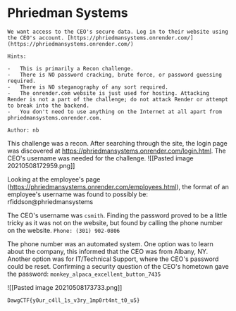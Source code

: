 # Phriedman Systems
```
We want access to the CEO's secure data. Log in to their website using the CEO's account. [https://phriedmansystems.onrender.com/](https://phriedmansystems.onrender.com/)

Hints:

-   This is primarily a Recon challenge.
-   There is NO password cracking, brute force, or password guessing required.
-   There is NO steganography of any sort required.
-   The onrender.com website is just used for hosting. Attacking Render is not a part of the challenge; do not attack Render or attempt to break into the backend.
-   You don't need to use anything on the Internet at all apart from phriedmansystems.onrender.com.

Author: nb
```

This challenge was a recon. After searching through the site, the login page was discovered at https://phriedmansystems.onrender.com/login.html. The CEO's username was needed for the challenge.
![[Pasted image 20210508172959.png]]

Looking at the employee's page (https://phriedmansystems.onrender.com/employees.html), the format of an employee's username was found to possibly be: rfiddson@phriedmansystems

The CEO's username was `csmith`. 
Finding the password proved to be a little tricky as it was not on the website, but found by calling the phone number on the website. 
`Phone: (301) 902-0806`

The phone number was an automated system. One option was to learn about the company, this informed that the CEO was from Albany, NY. Another option was for IT/Technical Support, where the CEO's password could be reset. Confirming a security question of the CEO's hometown gave the password: `monkey_alpaca_excellent_button_7435`

![[Pasted image 20210508173733.png]]

`DawgCTF{y0ur_c4ll_1s_v3ry_1mp0rt4nt_t0_u5}`